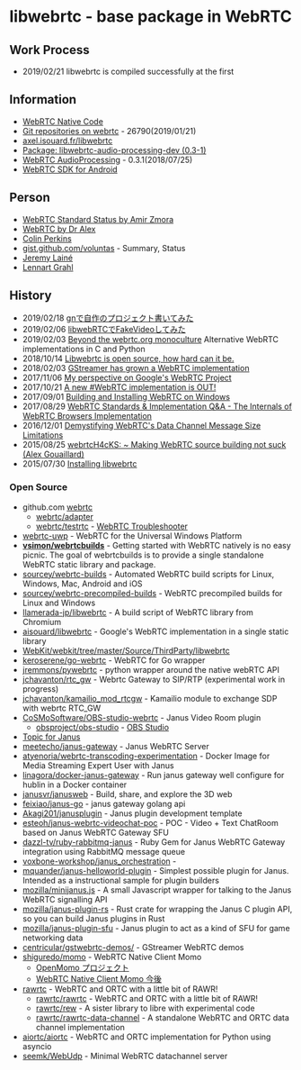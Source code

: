 # libwebrtc - base package in WebRTC

## Work Process
- 2019/02/21 libwebrtc is compiled successfully at the first

## Information
- [WebRTC Native Code](https://webrtc.org/native-code/)
- [Git repositories on webrtc](https://webrtc.googlesource.com/?format=HTML) - 26790(2019/01/21)
- [axel.isouard.fr/libwebrtc](https://axel.isouard.fr/libwebrtc)
- [Package: libwebrtc-audio-processing-dev (0.3-1)](https://packages.ubuntu.com/artful/libwebrtc-audio-processing-dev)
- [WebRTC AudioProcessing](https://freedesktop.org/software/pulseaudio/webrtc-audio-processing/) - 0.3.1(2018/07/25)
- [WebRTC SDK for Android](https://bintray.com/google/webrtc/google-webrtc)


## Person
- [WebRTC Standard Status by Amir Zmora](https://www.slideshare.net/AmirZ?utm_campaign=profiletracking&utm_medium=sssite&utm_source=ssslideview)
- [WebRTC by Dr Alex](https://webrtcbydralex.com/)
- [Colin Perkins](https://csperkins.org/)
- [gist.github.com/voluntas](https://gist.github.com/voluntas) - Summary, Status
- [Jeremy Lainé](https://github.com/jlaine)
- [Lennart Grahl](https://github.com/lgrahl)


## History
- 2019/02/18 [gnで自作のプロジェクト書いてみた](https://qiita.com/taktod/items/1fb3bb665643f96363c3)
- 2019/02/06 [libwebRTCでFakeVideoしてみた](https://qiita.com/aikw/items/efb3726eb808a913d9da)
- 2019/02/03 [Beyond the webrtc.org monoculture](https://fosdem.org/2019/schedule/event/beyond_webrtc_monoculture/) Alternative WebRTC implementations in C and Python
- 2018/10/14 [Libwebrtc is open source, how hard can it be.](https://webrtcbydralex.com/index.php/2018/10/14/libwebrtc-is-open-source-how-hard-can-it-be/) 
- 2018/02/03 [GStreamer has grown a WebRTC implementation](https://hk.saowen.com/a/adaaff32c420090e04577b2b95afbeb16e4d7aa24f6328cce58a1da5e93651d9)
- 2017/11/06 [My perspective on Google's WebRTC Project](https://www.linkedin.com/pulse/my-perspective-googles-webrtc-project-michael-ivanov)
- 2017/10/21 [A new #WebRTC implementation is OUT!](http://webrtcbydralex.com/index.php/2017/10/21/a-new-webrtc-implementation-is-out/)
- 2017/09/01 [Building and Installing WebRTC on Windows](https://sourcey.com/building-and-installing-webrtc-on-windows/)
- 2017/08/29 [WebRTC Standards & Implementation Q&A - The Internals of WebRTC Browsers Implementation](https://www.slideshare.net/AmirZ/webrtc-standards-implementation-qa-the-internals-of-webrtc-browsers-implementation)
- 2016/12/01 [Demystifying WebRTC's Data Channel Message Size Limitations](https://lgrahl.de/articles/demystifying-webrtc-dc-size-limit.html)
- 2015/08/25 [webrtcH4cKS: ~ Making WebRTC source building not suck (Alex Gouaillard)](https://webrtchacks.com/building-webrtc-from-source/)
- 2015/07/30 [Installing libwebrtc](http://webrtcbydralex.com/index.php/2015/07/30/installing-libwebrtc-locally-and-packaging-it/)


### Open Source
- github.com [webrtc](https://github.com/webrtc)
    - [webrtc/adapter](https://github.com/webrtc/adapter)
    - [webrtc/testrtc](https://github.com/webrtc/testrtc) - [WebRTC Troubleshooter](https://test.webrtc.org/)
- [webrtc-uwp](https://github.com/webrtc-uwp) - WebRTC for the Universal Windows Platform
- [**vsimon/webrtcbuilds**](https://github.com/vsimon/webrtcbuilds) - Getting started with WebRTC natively is no easy picnic. The goal of webrtcbuilds is to provide a single standalone WebRTC static library and package.
- [sourcey/webrtc-builds](https://github.com/sourcey/webrtc-builds) - Automated WebRTC build scripts for Linux, Windows, Mac, Android and iOS
- [sourcey/webrtc-precompiled-builds](https://github.com/sourcey/webrtc-precompiled-builds) - WebRTC precompiled builds for Linux and Windows
- [llamerada-jp/libwebrtc](https://github.com/llamerada-jp/libwebrtc) - A build script of WebRTC library from Chromium
- [aisouard/libwebrtc](https://github.com/aisouard/libwebrtc) - Google's WebRTC implementation in a single static library
- [WebKit/webkit/tree/master/Source/ThirdParty/libwebrtc](https://github.com/WebKit/webkit/tree/master/Source/ThirdParty/libwebrtc)
- [keroserene/go-webrtc](https://github.com/keroserene/go-webrtc) - WebRTC for Go wrapper
- [jremmons/pywebrtc](https://github.com/jremmons/pywebrtc) - python wrapper around the native webRTC API
- [jchavanton/rtc_gw](https://github.com/jchavanton/rtc_gw) - Webrtc Gateway to SIP/RTP (experimental work in progress)
- [jchavanton/kamailio_mod_rtcgw](https://github.com/jchavanton/kamailio_mod_rtcgw) - Kamailio module to exchange SDP with webrtc RTC_GW
- [CoSMoSoftware/OBS-studio-webrtc](https://github.com/CoSMoSoftware/OBS-studio-webrtc) - Janus Video Room plugin
    - [obsproject/obs-studio](https://github.com/obsproject/obs-studio) - [OBS Studio](https://obsproject.com/)
- [Topic for Janus](https://github.com/topics/janus)
- [meetecho/janus-gateway](https://github.com/meetecho/janus-gateway) - Janus WebRTC Server
- [atyenoria/webrtc-transcoding-experimentation](https://github.com/atyenoria/webrtc-transcoding-experimentation) - Docker Image for Media Streaming Expert User with Janus
- [linagora/docker-janus-gateway](https://github.com/linagora/docker-janus-gateway) - Run janus gateway well configure for hublin in a Docker container
- [janusvr/janusweb](https://github.com/janusvr/janusweb) - Build, share, and explore the 3D web
- [feixiao/janus-go](https://github.com/feixiao/janus-go) - janus gateway golang api
- [Akagi201/janusplugin](https://github.com/Akagi201/janusplugin) - Janus plugin development template
- [esteoh/janus-webrtc-videochat-poc](https://github.com/esteoh/janus-webrtc-videochat-poc) - POC - Video + Text ChatRoom based on Janus WebRTC Gateway SFU
- [dazzl-tv/ruby-rabbitmq-janus](https://github.com/dazzl-tv/ruby-rabbitmq-janus) - Ruby Gem for Janus WebRTC Gateway integration using RabbitMQ message queue
- [voxbone-workshop/janus_orchestration](https://github.com/voxbone-workshop/janus_orchestration) - 
- [mquander/janus-helloworld-plugin](https://github.com/mquander/janus-helloworld-plugin) - Simplest possible plugin for Janus. Intended as a instructional sample for plugin builders
- [mozilla/minijanus.js](https://github.com/mozilla/minijanus.js) - A small Javascript wrapper for talking to the Janus WebRTC signalling API
- [mozilla/janus-plugin-rs](https://github.com/mozilla/janus-plugin-rs) - Rust crate for wrapping the Janus C plugin API, so you can build Janus plugins in Rust
- [mozilla/janus-plugin-sfu](https://github.com/mozilla/janus-plugin-sfu) - Janus plugin to act as a kind of SFU for game networking data
- [centricular/gstwebrtc-demos/](https://github.com/centricular/gstwebrtc-demos/) - GStreamer WebRTC demos
- [shiguredo/momo](https://github.com/shiguredo/momo) - WebRTC Native Client Momo
    - [OpenMomo プロジェクト](https://gist.github.com/voluntas/51c67d0d8ce7af9f24655cee4d7dd253)
    - [WebRTC Native Client Momo 今後](https://medium.com/shiguredo/webrtc-native-client-momo-%E4%BB%8A%E5%BE%8C-e82aaec63c3f)
- [rawrtc](https://github.com/rawrtc) - WebRTC and ORTC with a little bit of RAWR!
    - [rawrtc/rawrtc](https://github.com/rawrtc/rawrtc) - WebRTC and ORTC with a little bit of RAWR!
    - [rawrtc/rew](https://github.com/rawrtc/rew) - A sister library to libre with experimental code
    - [rawrtc/rawrtc-data-channel](https://github.com/rawrtc/rawrtc-data-channel) - A standalone WebRTC and ORTC data channel implementation
- [aiortc/aiortc](https://github.com/aiortc/aiortc) - WebRTC and ORTC implementation for Python using asyncio
- [seemk/WebUdp](https://github.com/seemk/WebUdp) - Minimal WebRTC datachannel server

